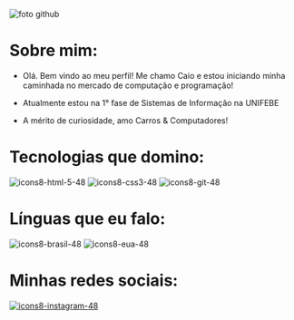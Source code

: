 ![foto github](https://github.com/caioriegert/caioriegert/assets/162862864/c2330112-776d-4876-8966-36632bb589d9)
# Sobre mim:
- Olá. Bem vindo ao meu perfil! Me chamo Caio e estou iniciando minha caminhada no mercado de computação e programação!

- Atualmente estou na 1° fase de Sistemas de Informação na UNIFEBE

- A mérito de curiosidade, amo Carros & Computadores!

# Tecnologias que domino:
![icons8-html-5-48](https://github.com/caioriegert/caioriegert/assets/162862864/2258d7a6-5cd6-4969-8b45-21fef7c08d7f)
![icons8-css3-48](https://github.com/caioriegert/caioriegert/assets/162862864/c44861d4-1ac1-49ca-988b-ae096912bb4d)
![icons8-git-48](https://github.com/caioriegert/caioriegert/assets/162862864/8e9f5412-6e34-4555-b23c-3621adee35ca)

# Línguas que eu falo:
![icons8-brasil-48](https://github.com/caioriegert/caioriegert/assets/162862864/9353a527-37af-4e3b-bc9a-e06e0c97d408)
![icons8-eua-48](https://github.com/caioriegert/caioriegert/assets/162862864/f8a03711-d8b8-45f7-baa3-ca5dee87702b)



# Minhas redes sociais:
[![icons8-instagram-48](https://github.com/caioriegert/caioriegert/assets/162862864/dca97f3d-0b17-4db3-8fcb-8ad0e2bdab8f)](https://www.instagram.com/caioriegert/)





